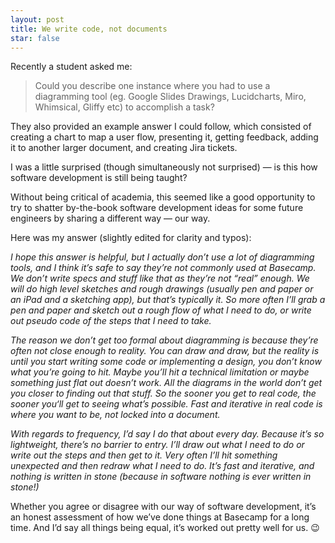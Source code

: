 ```yaml
---
layout: post
title: We write code, not documents
star: false
---
```


Recently a student asked me:

> Could you describe one instance where you had to use a diagramming tool (eg. Google Slides Drawings, Lucidcharts, Miro, Whimsical, Gliffy etc) to accomplish a task?

They also provided an example answer I could follow, which consisted of creating a chart to map a user flow, presenting it, getting feedback, adding it to another larger document, and creating Jira tickets.

I was a little surprised (though simultaneously not surprised) — is this how software development is still being taught?

Without being critical of academia, this seemed like a good opportunity to try to shatter by-the-book software development ideas for some future engineers by sharing a different way — our way.

Here was my answer (slightly edited for clarity and typos):

_I hope this answer is helpful, but I actually don’t use a lot of diagramming tools, and I think it’s safe to say they’re not commonly used at Basecamp. We don’t write specs and stuff like that as they’re not “real” enough. We will do high level sketches and rough drawings (usually pen and paper or an iPad and a sketching app), but that’s typically it. So more often I’ll grab a pen and paper and sketch out a rough flow of what I need to do, or write out pseudo code of the steps that I need to take._

_The reason we don’t get too formal about diagramming is because they’re often not close enough to reality. You can draw and draw, but the reality is until you start writing some code or implementing a design, you don’t know what you’re going to hit. Maybe you’ll hit a technical limitation or maybe something just flat out doesn’t work. All the diagrams in the world don’t get you closer to finding out that stuff. So the sooner you get to real code, the sooner you‘ll get to seeing what’s possible. Fast and iterative in real code is where you want to be, not locked into a document._

_With regards to frequency, I’d say I do that about every day. Because it’s so lightweight, there’s no barrier to entry. I’ll draw out what I need to do or write out the steps and then get to it. Very often I’ll hit something unexpected and then redraw what I need to do. It’s fast and iterative, and nothing is written in stone (because in software nothing is ever written in stone!)_

Whether you agree or disagree with our way of software development, it’s an honest assessment of how we’ve done things at Basecamp for a long time. And I’d say all things being equal, it’s worked out pretty well for us. 😉